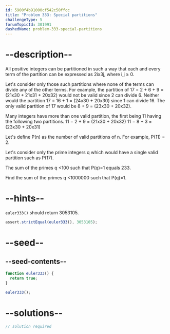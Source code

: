 ```yaml
---
id: 5900f4b91000cf542c50ffcc
title: "Problem 333: Special partitions"
challengeType: 5
forumTopicId: 301991
dashedName: problem-333-special-partitions
---
```


# --description--

All positive integers can be partitioned in such a way that each and every term of the partition can be expressed as 2ix3j, where i,j ≥ 0.

Let's consider only those such partitions where none of the terms can divide any of the other terms. For example, the partition of 17 = 2 + 6 + 9 = (21x30 + 21x31 + 20x32) would not be valid since 2 can divide 6. Neither would the partition 17 = 16 + 1 = (24x30 + 20x30) since 1 can divide 16. The only valid partition of 17 would be 8 + 9 = (23x30 + 20x32).

Many integers have more than one valid partition, the first being 11 having the following two partitions. 11 = 2 + 9 = (21x30 + 20x32) 11 = 8 + 3 = (23x30 + 20x31)

Let's define P(n) as the number of valid partitions of n. For example, P(11) = 2.

Let's consider only the prime integers q which would have a single valid partition such as P(17).

The sum of the primes q &lt;100 such that P(q)=1 equals 233.

Find the sum of the primes q &lt;1000000 such that P(q)=1.

# --hints--

`euler333()` should return 3053105.

```js
assert.strictEqual(euler333(), 3053105);
```

# --seed--

## --seed-contents--

```js
function euler333() {
  return true;
}

euler333();
```

# --solutions--

```js
// solution required
```
